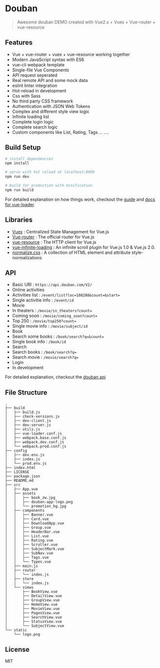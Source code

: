 # Douban

> Awesome douban DEMO created with Vue2.x + Vuex + Vue-router + vue-resource



## Features

- Vue + vue-router + vuex + vue-resource working together
- Modern JavaScript syntax with ES6
- vue-cli webpack template
- Single-file Vue Components
- API request seperated
- Real remote API and some mock data
- eslint linter integration
- Hot-reload in development
- Css with Sass
- No third party CSS framework
- Authentication with JSON Web Tokens
- Complex and different style view logic
- Infinite loading list
- Complete login logic
- Complete search logic
- Custom components like List, Rating, Tags ...
....


## Build Setup

``` bash
# install dependencies
npm install

# serve with hot reload at localhost:8080
npm run dev

# build for production with minification
npm run build

```

For detailed explanation on how things work, checkout the [guide](http://vuejs-templates.github.io/webpack/) and [docs for vue-loader](http://vuejs.github.io/vue-loader).

## Libraries

- [Vuex](https://vuex.vuejs.org) : Centralized State Management for Vue.js
- [Vue-router](http://router.vuejs.org/) : The official router for Vue.js
- [vue-resource](https://github.com/pagekit/vue-resource) : The HTTP client for Vue.js
- [vue-infinite-loading](https://github.com/PeachScript/vue-infinite-loading) : An infinite scroll plugin for Vue.js 1.0 & Vue.js 2.0.
- [normalize.css](https://github.com/necolas/normalize.css) :  A collection of HTML element and attribute style-normalizations

## API

- Basic URI : `https://api.douban.com/V2/`
- Online activities
 - Activities list : `/event/list?loc=108288&count=&start=`
 - Single activitie info : `/event/id`
- Movie
 - In theaters : `/movie/in_theaters?count=`
 - Coming soon : `/movie/coming_soon?count=`
 - Top 250 : `/movie/top250?count=`
 - Single movie info : `/movie/subject/id`
- Book
 - Search some books : `/book/search?q=&count=`
 - Single book info : `/book/id`
- Search
 - Search books : `/book/search?q=`
 - Search movie : `/movie/search?q=`
- Login
 - In development

For detailed explanation, checkout the [douban api](https://developers.douban.com/wiki/?title=api_v2)

## File Structure
```
.
├── build
│   ├── build.js
│   ├── check-versions.js
│   ├── dev-client.js
│   ├── dev-server.js
│   ├── utils.js
│   ├── vue-loader.conf.js
│   ├── webpack.base.conf.js
│   ├── webpack.dev.conf.js
│   └── webpack.prod.conf.js
├── config
│   ├── dev.env.js
│   ├── index.js
│   └── prod.env.js
├── index.html
├── LICENSE
├── package.json
├── README.md
├── src
│   ├── App.vue
│   ├── assets
│   │   ├── book_zw.jpg
│   │   ├── douban-app-logo.png
│   │   └── promotion_bg.jpg
│   ├── components
│   │   ├── Banner.vue
│   │   ├── Card.vue
│   │   ├── DownloadApp.vue
│   │   ├── Group.vue
│   │   ├── HeaderBar.vue
│   │   ├── List.vue
│   │   ├── Rating.vue
│   │   ├── Scroller.vue
│   │   ├── SubjectMark.vue
│   │   ├── SubNav.vue
│   │   ├── Tags.vue
│   │   └── Types.vue
│   ├── main.js
│   ├── router
│   │   └── index.js
│   ├── store
│   │   └── index.js
│   └── views
│       ├── BookView.vue
│       ├── DetailView.vue
│       ├── GroupView.vue
│       ├── HomeView.vue
│       ├── MovieView.vue
│       ├── PagesView.vue
│       ├── SearchView.vue
│       ├── StatusView.vue
│       └── SubjectView.vue
└── static
    └── logo.png
```

## License

MIT
